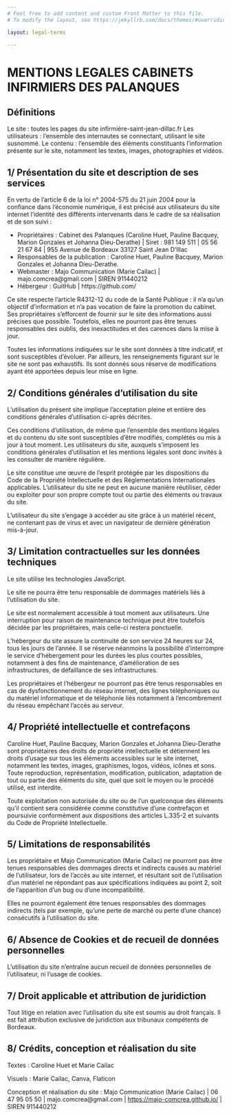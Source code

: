 ```yaml
---
# Feel free to add content and custom Front Matter to this file.
# To modify the layout, see https://jekyllrb.com/docs/themes/#overriding-theme-defaults

layout: legal-terms

---
```


<h1>MENTIONS LEGALES CABINETS
INFIRMIERS DES PALANQUES</h1>

<h2>Définitions</h2>
<p>Le site : toutes les pages du site infirmière-saint-jean-dillac.fr Les utilisateurs : l’ensemble
des internautes se connectant, utilisant le site susnommé. Le contenu : l’ensemble des
éléments constituants l’information présente sur le site, notamment les textes, images,
photographies et vidéos.</p>

<h2>1/ Présentation du site et description de ses
services</h2>
<p>En vertu de l’article 6 de la loi n° 2004-575 du 21 juin 2004 pour la confiance dans
l’économie numérique, il est précisé aux utilisateurs du site internet l’identité des différents
intervenants dans le cadre de sa réalisation et de son suivi :</p>
<ul>
    <li>Propriétaires : Cabinet des Palanques (Caroline Huet, Pauline Bacquey, Marion
Gonzales et Johanna Dieu-Derathe) | Siret : 981 149 511 | 05 56 21 67 84 | 955
Avenue de Bordeaux 33127 Saint Jean D’Illac</li>
    <li>Responsables de la publication : Caroline Huet, Pauline Bacquey, Marion Gonzales
et Johanna Dieu-Derathe.</li>
    <li>Webmaster : Majo Communication (Marie Cailac) | majo.comcrea@gmail.com |
SIREN 911440212</li>
    <li>Hébergeur : GuitHub | https://github.com/</li>
</ul>

<p>Ce site respecte l’article R4312-12 du code de la Santé Publique : il n’a qu’un objectif
d’information et n’a pas vocation de faire la promotion du cabinet. Ses propriétaires
s’efforcent de fournir sur le site des informations aussi précises que possible. Toutefois, elles
ne pourront pas être tenues responsables des oublis, des inexactitudes et des carences
dans la mise à jour.</p>
<p>Toutes les informations indiquées sur le site sont données à titre indicatif, et sont
susceptibles d’évoluer. Par ailleurs, les renseignements figurant sur le site ne sont pas
exhaustifs. Ils sont donnés sous réserve de modifications ayant été apportées depuis leur
mise en ligne.</p>

<h2>2/ Conditions générales d’utilisation du site</h2>
<p>L’utilisation du présent site implique l’acceptation pleine et entière des conditions générales
d’utilisation ci-après décrites.</p>

<p>Ces conditions d’utilisation, de même que l’ensemble des mentions légales et du contenu du
site sont susceptibles d’être modifiés, complétés ou mis à jour à tout moment. Les
utilisateurs du site, auxquels s’imposent les conditions générales d’utilisation et les mentions
légales sont donc invités à les consulter de manière régulière.</p>

<p>Le site constitue une œuvre de l’esprit protégée par les dispositions du Code de la Propriété
Intellectuelle et des Réglementations Internationales applicables. L’utilisateur du site ne peut
en aucune manière réutiliser, céder ou exploiter pour son propre compte tout ou partie des
éléments ou travaux du site.</p>

<p>L’utilisateur du site s’engage à accéder au site grâce à un matériel récent, ne contenant pas
de virus et avec un navigateur de dernière génération mis-à-jour.</p>

<h2>3/ Limitation contractuelles sur les données
techniques</h2>
<p>Le site utilise les technologies JavaScript.</p>

<p>Le site ne pourra être tenu responsable de dommages matériels liés à l’utilisation du site.</p>

<p>Le site est normalement accessible à tout moment aux utilisateurs. Une interruption pour
raison de maintenance technique peut être toutefois décidée par les propriétaires, mais
celle-ci restera ponctuelle.</p>

<p>L’hébergeur du site assure la continuité de son service 24 heures sur 24, tous les jours de
l’année. Il se réserve néanmoins la possibilité d’interrompre le service d’hébergement pour
les durées les plus courtes possibles, notamment à des fins de maintenance, d’amélioration
de ses infrastructures, de défaillance de ses infrastructures.</p>

<p>Les propriétaires et l’hébergeur ne pourront pas être tenus responsables en cas de
dysfonctionnement du réseau internet, des lignes téléphoniques ou du matériel informatique
et de téléphonie liés notamment à l’encombrement du réseau empêchant l’accès au serveur.</p>

<h2>4/ Propriété intellectuelle et contrefaçons</h2>
<p>Caroline Huet, Pauline Bacquey, Marion Gonzales et Johanna Dieu-Derathe sont
propriétaires des droits de propriété intellectuelle et détiennent les droits d’usage sur tous les
éléments accessibles sur le site internet, notamment les textes, images, graphismes, logos,
vidéos, icônes et sons. Toute reproduction, représentation, modification, publication,
adaptation de tout ou partie des éléments du site, quel que soit le moyen ou le procédé
utilisé, est interdite.</p>

<p>Toute exploitation non autorisée du site ou de l’un quelconque des éléments qu’il contient
sera considérée comme constitutive d’une contrefaçon et poursuivie conformément aux
dispositions des articles L.335-2 et suivants du Code de Propriété Intellectuelle.</p>

<h2>5/ Limitations de responsabilités</h2>
<p>Les propriétaire et Majo Communication (Marie Cailac) ne pourront pas être tenues
responsables des dommages directs et indirects causés au matériel de l’utilisateur, lors de
l’accès au site internet, et résultant soit de l’utilisation d’un matériel ne répondant pas aux
spécifications indiquées au point 2, soit de l’apparition d’un bug ou d’une incompatibilité.</p>

<p>Elles ne pourront également être tenues responsables des dommages indirects (tels par
exemple, qu’une perte de marché ou perte d’une chance) consécutifs à l’utilisation du site.</p>

<h2>6/ Absence de Cookies et de recueil de données
personnelles</h2>
<p>L’utilisation du site n’entraîne aucun recueil de données personnelles de l’utilisateur, ni
l’usage de cookies.</p>

<h2>7/ Droit applicable et attribution de juridiction</h2>
<p>Tout litige en relation avec l’utilisation du site est soumis au droit français. Il est fait attribution
exclusive de juridiction aux tribunaux compétents de Bordeaux.</p>

<h2>8/ Crédits, conception et réalisation du site</h2>
<p>Textes : Caroline Huet et Marie Cailac</p>
<p>Visuels : Marie Cailac, Canva, Flaticon</p>
<p>Conception et réalisation du site : Majo Communication (Marie Cailac) | 06 47 95 05 50 |
majo.comcrea@gmail.com | <a href="https://majo-comcrea.github.io/">https://majo-comcrea.github.io/</a> | SIREN 911440212</p>